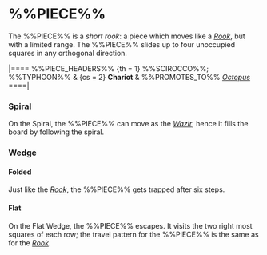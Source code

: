 # %%PIECE%%

The %%PIECE%% is a *short rook*: a piece which moves like
a [*Rook*](rook.html), but with a limited range. The %%PIECE%%
slides up to four unoccupied squares in any orthogonal direction.

|====
%%PIECE_HEADERS%%
  {th = 1}  %%SCIROCCO%%; %%TYPHOON%%
& {cs = 2}  **Chariot**
&           %%PROMOTES_TO%% [*Octopus*](octopus.html)
====|

### Spiral

On the Spiral, the %%PIECE%% can move as the [*Wazir*](wazir.html),
hence it fills the board by following the spiral.

### Wedge

#### Folded

Just like the [*Rook*](rook.html), the %%PIECE%% gets trapped after
six steps.

#### Flat

On the Flat Wedge, the %%PIECE%% escapes. It visits the two right
most squares of each row; the travel pattern for the %%PIECE%%
is the same as for the [*Rook*](rook.html).
